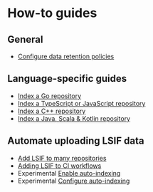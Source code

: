 # How-to guides

## General

- [Configure data retention policies](configure_data_retention.md)

## Language-specific guides

- [Index a Go repository](index_a_go_repository.md)
- [Index a TypeScript or JavaScript repository](index_a_typescript_and_javascript_repository.md)
- [Index a C++ repository](index_a_cpp_repository.md)
- [Index a Java, Scala & Kotlin repository](https://sourcegraph.github.io/lsif-java/docs/getting-started.html)

## Automate uploading LSIF data

- [Add LSIF to many repositories](adding_lsif_to_many_repos.md)
- [Adding LSIF to CI workflows](adding_lsif_to_workflows.md)
- <span class="badge badge-experimental">Experimental</span> [Enable auto-indexing](enable_auto_indexing.md)
- <span class="badge badge-experimental">Experimental</span> [Configure auto-indexing](configure_auto_indexing.md)